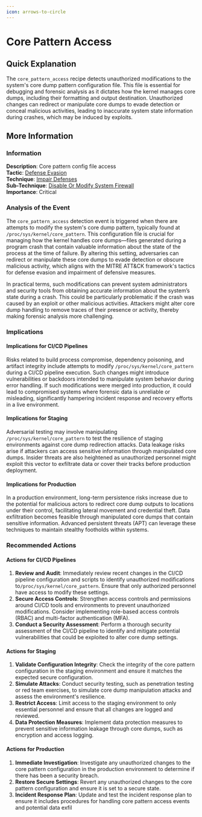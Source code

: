 ```yaml
---
icon: arrows-to-circle
---
```


# Core Pattern Access

## Quick Explanation

The `core_pattern_access` recipe detects unauthorized modifications to the system's core dump pattern configuration file. This file is essential for debugging and forensic analysis as it dictates how the kernel manages core dumps, including their formatting and output destination. Unauthorized changes can redirect or manipulate core dumps to evade detection or conceal malicious activities, leading to inaccurate system state information during crashes, which may be induced by exploits.

## More Information

### Information

**Description**: Core pattern config file access  
**Tactic**: [Defense Evasion](../../mitre/tactics/TA0005.md)  
**Technique**: [Impair Defenses](../../mitre/techniques/T1562.md)  
**Sub-Technique**: [Disable Or Modify System Firewall](../../mitre/techniques/T1562.004.md)  
**Importance**: Critical

### Analysis of the Event

The `core_pattern_access` detection event is triggered when there are attempts to modify the system's core dump pattern, typically found at `/proc/sys/kernel/core_pattern`. This configuration file is crucial for managing how the kernel handles core dumps—files generated during a program crash that contain valuable information about the state of the process at the time of failure. By altering this setting, adversaries can redirect or manipulate these core dumps to evade detection or obscure malicious activity, which aligns with the MITRE ATT\&CK framework's tactics for defense evasion and impairment of defensive measures.

In practical terms, such modifications can prevent system administrators and security tools from obtaining accurate information about the system’s state during a crash. This could be particularly problematic if the crash was caused by an exploit or other malicious activities. Attackers might alter core dump handling to remove traces of their presence or activity, thereby making forensic analysis more challenging.

### Implications

#### Implications for CI/CD Pipelines

Risks related to build process compromise, dependency poisoning, and artifact integrity include attempts to modify `/proc/sys/kernel/core_pattern` during a CI/CD pipeline execution. Such changes might introduce vulnerabilities or backdoors intended to manipulate system behavior during error handling. If such modifications were merged into production, it could lead to compromised systems where forensic data is unreliable or misleading, significantly hampering incident response and recovery efforts in a live environment.

#### Implications for Staging

Adversarial testing may involve manipulating `/proc/sys/kernel/core_pattern` to test the resilience of staging environments against core dump redirection attacks. Data leakage risks arise if attackers can access sensitive information through manipulated core dumps. Insider threats are also heightened as unauthorized personnel might exploit this vector to exfiltrate data or cover their tracks before production deployment.

#### Implications for Production

In a production environment, long-term persistence risks increase due to the potential for malicious actors to redirect core dump outputs to locations under their control, facilitating lateral movement and credential theft. Data exfiltration becomes feasible through manipulated core dumps that contain sensitive information. Advanced persistent threats (APT) can leverage these techniques to maintain stealthy footholds within systems.

### Recommended Actions

#### Actions for CI/CD Pipelines

1. **Review and Audit**: Immediately review recent changes in the CI/CD pipeline configuration and scripts to identify unauthorized modifications to`/proc/sys/kernel/core_pattern`. Ensure that only authorized personnel have access to modify these settings.
2. **Secure Access Controls**: Strengthen access controls and permissions around CI/CD tools and environments to prevent unauthorized modifications. Consider implementing role-based access controls (RBAC) and multi-factor authentication (MFA).
3. **Conduct a Security Assessment**: Perform a thorough security assessment of the CI/CD pipeline to identify and mitigate potential vulnerabilities that could be exploited to alter core dump settings.

#### Actions for Staging

1. **Validate Configuration Integrity**: Check the integrity of the core pattern configuration in the staging environment and ensure it matches the expected secure configuration.
2. **Simulate Attacks**: Conduct security testing, such as penetration testing or red team exercises, to simulate core dump manipulation attacks and assess the environment's resilience.
3. **Restrict Access**: Limit access to the staging environment to only essential personnel and ensure that all changes are logged and reviewed.
4. **Data Protection Measures**: Implement data protection measures to prevent sensitive information leakage through core dumps, such as encryption and access logging.

#### Actions for Production

1. **Immediate Investigation**: Investigate any unauthorized changes to the core pattern configuration in the production environment to determine if there has been a security breach.
2. **Restore Secure Settings**: Revert any unauthorized changes to the core pattern configuration and ensure it is set to a secure state.
3. **Incident Response Plan**: Update and test the incident response plan to ensure it includes procedures for handling core pattern access events and potential data exfil
